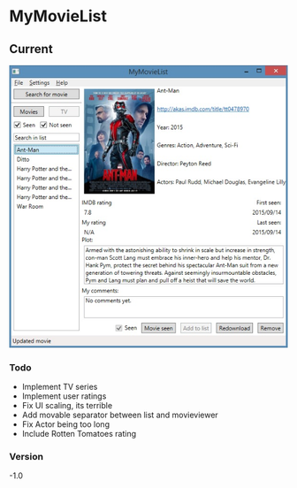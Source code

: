 # MyMovieList

## Current 

![Screenshot](/Screenshots/screenshot14092015.jpg)


### Todo
 - Implement TV series
 - Implement user ratings
 - Fix UI scaling, its terrible
 - Add movable separator between list and movieviewer
 - Fix Actor being too long
 - Include Rotten Tomatoes rating


### Version

-1.0